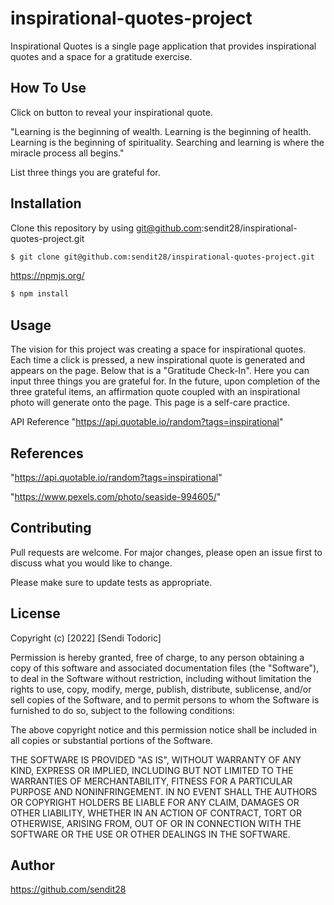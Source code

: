 # inspirational-quotes-project

Inspirational Quotes is a single page application that provides inspirational quotes and a space for a gratitude exercise.

## How To Use
Click on button to reveal your inspirational quote.

"Learning is the beginning of wealth. Learning is the beginning of health. Learning is the beginning of spirituality. Searching and learning is where the miracle process all begins."

List three things you are grateful for.

## Installation

Clone this repository by using git@github.com:sendit28/inspirational-quotes-project.git

```bash
$ git clone git@github.com:sendit28/inspirational-quotes-project.git
```
https://npmjs.org/

```bash
$ npm install
```

## Usage

The vision for this project was creating a space for inspirational quotes.  Each time a click is pressed, a new inspirational quote is generated and appears on the page.  Below that is a "Gratitude Check-In".  Here you can input three things you are grateful for.  In the future, upon completion of the three grateful items, an affirmation quote coupled with an inspirational photo will generate onto the page.  This page is a self-care practice.

API Reference "https://api.quotable.io/random?tags=inspirational"



## References
"https://api.quotable.io/random?tags=inspirational"
 
"https://www.pexels.com/photo/seaside-994605/"

## Contributing
Pull requests are welcome. For major changes, please open an issue first to discuss what you would like to change.

Please make sure to update tests as appropriate.

## License
Copyright (c) [2022] [Sendi Todoric]

Permission is hereby granted, free of charge, to any person obtaining a copy
of this software and associated documentation files (the "Software"), to deal
in the Software without restriction, including without limitation the rights
to use, copy, modify, merge, publish, distribute, sublicense, and/or sell
copies of the Software, and to permit persons to whom the Software is
furnished to do so, subject to the following conditions:

The above copyright notice and this permission notice shall be included in all
copies or substantial portions of the Software.

THE SOFTWARE IS PROVIDED "AS IS", WITHOUT WARRANTY OF ANY KIND, EXPRESS OR
IMPLIED, INCLUDING BUT NOT LIMITED TO THE WARRANTIES OF MERCHANTABILITY,
FITNESS FOR A PARTICULAR PURPOSE AND NONINFRINGEMENT. IN NO EVENT SHALL THE
AUTHORS OR COPYRIGHT HOLDERS BE LIABLE FOR ANY CLAIM, DAMAGES OR OTHER
LIABILITY, WHETHER IN AN ACTION OF CONTRACT, TORT OR OTHERWISE, ARISING FROM,
OUT OF OR IN CONNECTION WITH THE SOFTWARE OR THE USE OR OTHER DEALINGS IN THE
SOFTWARE.

## Author
https://github.com/sendit28
